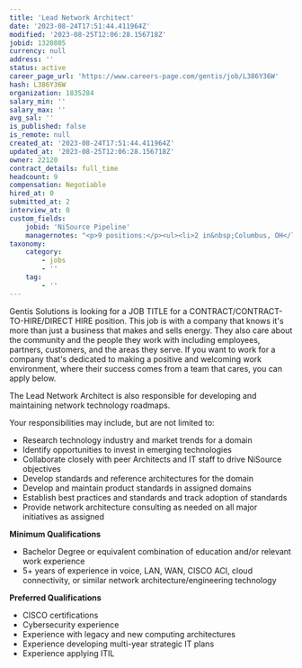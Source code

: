 ```yaml
---
title: 'Lead Network Architect'
date: '2023-08-24T17:51:44.411964Z'
modified: '2023-08-25T12:06:28.156718Z'
jobid: 1320805
currency: null
address: ''
status: active
career_page_url: 'https://www.careers-page.com/gentis/job/L386Y36W'
hash: L386Y36W
organization: 1835284
salary_min: ''
salary_max: ''
avg_sal: ''
is_published: false
is_remote: null
created_at: '2023-08-24T17:51:44.411964Z'
updated_at: '2023-08-25T12:06:28.156718Z'
owner: 22120
contract_details: full_time
headcount: 9
compensation: Negotiable
hired_at: 0
submitted_at: 2
interview_at: 0
custom_fields:
    jobid: 'NiSource Pipeline'
    managernotes: "<p>9 positions:</p><ul><li>2 in&nbsp;﻿Columbus, OH</li><li>1 in&nbsp;﻿Flower Mound, TX</li><li>1 in&nbsp;﻿Boise, ID</li><li>4 in&nbsp;﻿Merrillville, IN</li><li>1 in Wesley Chapel, FL</li></ul><p>﻿The IT Network Services team has responsibility for the voice, data, and telecommunication services for the NiSource enterprise. As the Lead Network Architect reporting to the Manager of Network Projects, you will work closely with the Architecture, Security, Infrastructure, and the Application Development team to provide overall architectural leadership for Security across NiSource.<br><br>As the Lead Network Architect you will provide architecture leadership for the current and future NiSource technology environment within the network domain. This includes working with business leaders and service providers to develop and implement network architecture strategies, as well as developing methodologies and processes to ensure compliance to those strategies.<br><br>The Lead Network Architect is also responsible for developing and maintaining network technology roadmaps.</p>\n<p></p>"
taxonomy:
    category:
        - jobs
        - ''
    tag:
        - ''
---
```


<p>Gentis Solutions is looking for a JOB TITLE for a CONTRACT/CONTRACT-TO-HIRE/DIRECT HIRE position. This job is with a company that knows it's more than just a business that makes and sells energy. They also care about the community and the people they work with including employees, partners, customers, and the areas they serve. If you want to work for a company that's dedicated to making a positive and welcoming work environment, where their success comes from a team that cares, you can apply below.</p><p>The Lead Network Architect is also responsible for developing and maintaining network technology roadmaps.</p>
<p><span style="font-family: inherit; font-size: 0.875rem;">Your responsibilities may include, but are not limited to:</span><br></p>
<ul><li>Research technology industry and market trends for a domain</li><li>Identify opportunities to invest in emerging technologies</li><li>Collaborate closely with peer Architects and IT staff to drive NiSource objectives</li><li>Develop standards and reference architectures for the domain</li><li>Develop and maintain product standards in assigned domains</li><li>Establish best practices and standards and track adoption of standards</li><li>Provide network architecture consulting as needed on all major initiatives as assigned</li></ul>
<p><strong style="font-family: inherit; font-size: 0.875rem;">Minimum Qualifications</strong><br></p>
<ul><li>Bachelor Degree or equivalent combination of education and/or relevant work experience</li><li>5+ years of experience in voice, LAN, WAN, CISCO ACI, cloud connectivity, or similar network architecture/engineering technology</li></ul>
<p><strong style="font-family: inherit; font-size: 0.875rem;">Preferred Qualifications</strong><br></p>
<ul><li>CISCO certifications</li><li>Cybersecurity experience</li><li>Experience with legacy and new computing architectures</li><li>Experience developing multi-year strategic IT plans</li><li>Experience applying ITIL</li></ul>
<p></p>
<p><br></p>